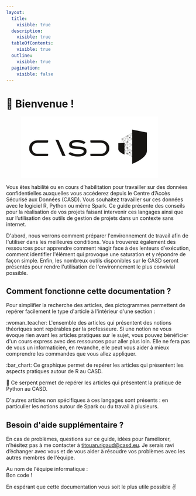 ```yaml
---
layout:
  title:
    visible: true
  description:
    visible: true
  tableOfContents:
    visible: true
  outline:
    visible: true
  pagination:
    visible: false
---
```


# 🎉 Bienvenue !

<figure><picture><source srcset=".gitbook/assets/Logo_casd_et_symbole_blanc.png" media="(prefers-color-scheme: dark)"><img src=".gitbook/assets/Logo_casd_et_symbole_noir.png" alt="" width="375"></picture><figcaption></figcaption></figure>

Vous êtes habilité ou en cours d’habilitation pour travailler sur des données confidentielles auxquelles vous accéderez depuis le Centre d’Accès Sécurisé aux Données (CASD). Vous souhaitez travailler sur ces données avec le logiciel R, Python ou même Spark. Ce guide présente des conseils pour la réalisation de vos projets faisant intervenir ces langages ainsi que sur l’utilisation des outils de gestion de projets dans un contexte sans internet.

D'abord, nous verrons comment préparer l'environnement de travail afin de l'utiliser dans les meilleures conditions. Vous trouverez également des ressources pour apprendre comment réagir face à des lenteurs d'exécution, comment identifier l'élément qui provoque une saturation et y répondre de façon simple. Enfin, les nombreux outils disponibles sur le CASD seront présentés pour rendre l'utilisation de l'environnement le plus convivial possible.

## Comment fonctionne cette documentation ?

Pour simplifier la recherche des articles, des pictogrammes permettent de repérer facilement le type d'article à l'intérieur d'une section :&#x20;

:woman\_teacher:     L'ensemble des articles qui présentent des notions théoriques sont repérables par la professeure.  Si une notion ne vous évoque rien avant les articles pratiques sur le sujet, vous pouvez bénéficier d'un cours express avec des ressources pour aller plus loin. Elle ne fera pas de vous un informaticien, en revanche, elle peut vous aider à mieux comprendre les commandes que vous allez appliquer.

:bar\_chart:    Ce graphique permet de repérer les articles qui présentent les aspects pratiques autour de R au CASD.

:snake:    Ce serpent permet de repérer les articles qui présentent la pratique de Python au CASD.

D'autres articles non spécifiques à ces langages sont présents : en particulier les notions autour de Spark ou du travail à plusieurs.

## Besoin d'aide supplémentaire ?

En cas de problèmes, questions sur ce guide, idées pour l’améliorer, n’hésitez pas à me contacter à [titouan.rigaud@casd.eu](mailto:titouan.rigaud@casd.eu). Je serais ravi d’échanger avec vous et de vous aider à résoudre vos problèmes avec les autres membres de l'équipe.

Au nom de l'équipe informatique : \
Bon code !&#x20;

En espérant que cette documentation vous soit le plus utile possible :v:
